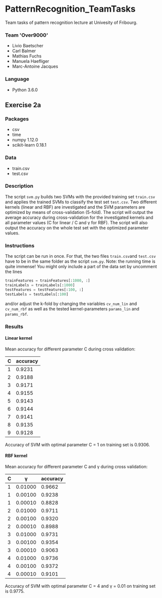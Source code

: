 # PatternRecognition_TeamTasks

Team tasks of pattern recognition lecture at Univesity of Fribourg.

### Team 'Over9000'
- Livio Baetscher
- Carl Balmer
- Mathias Fuchs
- Manuela Haefliger
- Marc-Antoine Jacques

### Language
- Python 3.6.0

## Exercise 2a

### Packages
- csv
- time
- numpy 1.12.0
- scikit-learn 0.18.1

### Data
- train.csv
- test.csv

### Description
The script `svm.py` builds two SVMs with the provided training set `train.csv` and applies the trained SVMs to classify
the test set `test.csv`. Two different kernels (linear and RBF) are investigated and the SVM parameters are optimized
by means of cross-validation (5-fold). The script will output the average accuracy during cross-validation for the
investigated kernels and all parameter values (C for linear / C and  &gamma; for RBF). The script will also output
the accuracy on the whole test set with the optimized parameter values.

### Instructions
The script can be run in once. For that, the two files `train.csv`and `test.csv`
have to be in the same folder as the script `svm.py`. Note: the running time is quite
immense! You might only include a part of the data set by uncomment the lines
```python
trainFeatures = trainFeatures[:1000, :]
trainLabels = trainLabels[:1000]
testFeatures = testFeatures[:100, :]
testLabels = testLabels[:100]
```
and/or adjust the k-fold by changing the variables `cv_num_lin` and `cv_num_rbf`
as well as the tested kernel-parameters `params_lin` and `params_rbf`.

### Results

#### Linear kernel

Mean accuracy for different parameter C during cross validation:

C | accuracy
--- | ---
1 | 0.9231
2 | 0.9188
3 | 0.9171
4 | 0.9155
5 | 0.9143
6 | 0.9144
7 | 0.9141
8 | 0.9135
9 | 0.9128

Accuracy of SVM with optimal parameter C = 1 on training set is 0.9306.

#### RBF kernel

Mean accuracy for different parameter C and &gamma; during cross validation:

C | &gamma; | accuracy
--- | --- | ---
1 | 0.01000 | 0.9662
1 | 0.00100 | 0.9238
1 | 0.00010 | 0.8828
2 | 0.01000 | 0.9711
2 | 0.00100 | 0.9320
2 | 0.00010 | 0.8988
3 | 0.01000 | 0.9731
3 | 0.00100 | 0.9354
3 | 0.00010 | 0.9063
4 | 0.01000 | 0.9736
4 | 0.00100 | 0.9372
4 | 0.00010 | 0.9101

Accuracy of SVM with optimal parameter C = 4 and &gamma; = 0.01 on training set is 0.9775.
